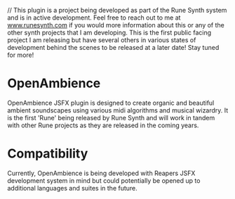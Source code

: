 // This plugin is a project being developed as part of the Rune Synth system and is in active development. Feel free to reach out to me at www.runesynth.com if you would more information about this or any of the other synth projects that I am developing. This is the first public facing project I am releasing but have several others in various states of development behind the scenes to be released at a later date! Stay tuned for more!

# OpenAmbience
OpenAmbience JSFX plugin is designed to create organic and beautiful ambient soundscapes using various midi algorithms and musical wizardry. It is the first 'Rune' being released by Rune Synth and will work in tandem with other Rune projects as they are released in the coming years. 

# Compatibility 
Currently, OpenAmbience is being developed with Reapers JSFX development system in mind but could potentially be opened up to additional languages and suites in the future.
